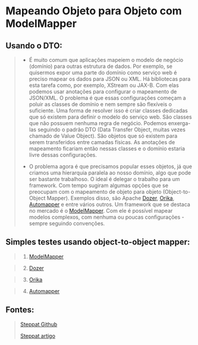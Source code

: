 # Mapeando Objeto para Objeto com ModelMapper

## Usando o DTO:
> - É muito comum que aplicações mapeiem o modelo de negócio (domínio) para outras estrutura de dados. Por exemplo, se quisermos expor uma parte do domínio como serviço web é preciso mapear os dados para JSON ou XML. Há bibliotecas para esta tarefa como, por exemplo, XStream ou JAX-B. Com elas podemos usar anotações para configurar o mapeamento de JSON/XML. O problema é que essas configurações começam a poluir as classes de domínio e nem sempre são flexíveis o suficiente. Uma forma de resolver isso é criar classes dedicadas que só existem para definir o modelo do serviço web. São classes que não possuem nenhuma regra de negócio. Podemos enxerga-las seguindo o padrão DTO (Data Transfer Object, muitas vezes chamado de Value Object). São objetos que só existem para serem transferidos entre camadas físicas. As anotações de mapeamento ficariam então nessas classes e o domínio estaria livre dessas configurações.
>
> - O problema agora é que precisamos popular esses objetos, já que criamos uma hierarquia paralela ao nosso domínio, algo que pode ser bastante trabalhoso. O ideal é delegar o trabalho para um framework. Com tempo sugiram algumas opções que se preocupam com o mapeamento de objeto para objeto (Object-to-Object Mapper). Exemplos disso, são Apache [Dozer](http://dozer.sourceforge.net/), [Orika](https://github.com/orika-mapper/orika/), [Automapper](http://automapper.org/) e entre vários outros. Um framework que se destaca no mercado é o [ModelMapper](http://modelmapper.org/). Com ele é possível mapear modelos complexos, com nenhuma ou poucas configurações - sempre seguindo convenções.




## Simples testes usando object-to-object mapper: 

> 1) [ModelMapper](http://modelmapper.org/)

> 2) [Dozer](http://dozer.sourceforge.net/)

> 3) [Orika](https://github.com/orika-mapper/orika/)

> 4) [Automapper](http://automapper.org/)

## Fontes:
> [Steppat Github](https://github.com/steppat/modelmapper)
>
> [Steppat artigo](https://www.alura.com.br/artigos/mapeando-objeto-para-objeto-com-modelmapper?gclid=CjwKCAiAnZCdBhBmEiwA8nDQxbqAOL01A3f7VIlq4gDFKSfPZ68Mhhnq7AT2WNJjnZnV6TO6Kp8ZkBoC1KoQAvD_BwE)
